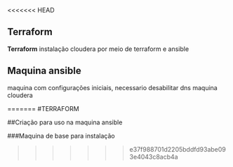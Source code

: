 <<<<<<< HEAD
## Terraform

 **Terraform** instalação cloudera por meio de terraform e ansible

## Maquina ansible

maquina com configurações iniciais, necessario desabilitar dns maquina cloudera


=======
#TERRAFORM

##Criação para uso na maquina ansible

###Maquina de base para instalação
>>>>>>> e37f988701d2205bddfd93abe093e4043c8acb4a
